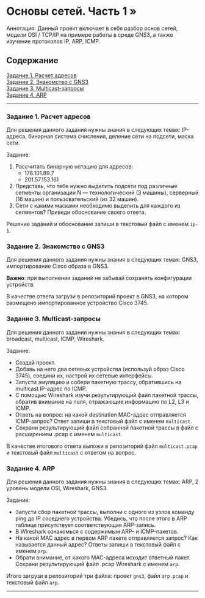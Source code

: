 # Основы сетей. Часть 1 »
Аннотация: Данный проект включает в себя разбор основ сетей, модели OSI / TCP/IP на примере работы в среде GNS3, а также изучение протоколов IP, ARP, ICMP.

## Содержание

   [Задание 1. Расчет адресов](#задание-1-расчет-адресов) \
   [Задание 2. Знакомство с GNS3](#задание-2-знакомство-с-gns3) \
   [Задание 3. Multicast-запросы](#задание-3-multicast-запросы) \
   [Задание 4. ARP](#задание-4-arp) 

___

### Задание 1. Расчет адресов
Для решения данного задания нужны знания в следующих темах: IP-адреса, бинарная система счисления, деление сети на подсети, маска сети.

Задание:

1. Рассчитать бинарную нотацию для адресов:
    * 178.101.89.7
    * 201.57.153.161
2. Представь, что тебе нужно выделить подсети под различные сегменты организации N — технологический (3 машины), серверный (16 машин) и пользовательский (из 32 машин).
3. Сети с какими масками необходимо выделить для каждого из сегментов? Приведи обоснование своего ответа.

Решение заданий и обоснование запиши в текстовый файл с именем `ip-1`.

### Задание 2. Знакомство с GNS3
Для решения данного задания нужны знания в следующих темах: GNS3, импортирование Cisco образа в GNS3. 

**Важно**: при выполнении заданий не забывай сохранять конфигурации устройств.

В качестве ответа загрузи в репозиторий проект в GNS3, на котором размещено импортированное устройство Cisco 3745.

### Задание 3. Multicast-запросы
Для решения данного задания нужны знания в следующих темах: broadcast, multicast, ICMP, Wireshark.

Задание: 
- Создай проект.
- Добавь на него два сетевых устройства (используй образ Cisco 3745), соедини их, настрой их сетевые интерфейсы. 
- Запусти эмуляцию и собери пакетную трассу, обратившись на multicast IP-адрес по ICMP.
- С помощью Wireshark изучи результирующий файл пакетной трассы, обратив внимание на поля, отражающие информацию по L2, L3 и ICMP.
- Ответь на вопрос: на какой destination MAC-адрес отправляется ICMP-запрос? Ответ запиши в текстовый файл с именем `multicast`.
- Сохрани результирующий файл собранной пакетной трассы в файл с расширением .pcap с именем `multicast`.

В качестве итогового ответа выложи в репозиторий файл `multicast.pcap` и текстовый файл `multicast` с ответом на вопрос.



### Задание 4. ARP
Для решения данного задания нужны знания в следующих темах: ARP, 2 уровень модели OSI, Wireshark, GNS3.

Задание:
- Запусти сбор пакетной трассы, выполни с одного из узлов команду ping до IP соседнего устройства. Убедись, что после этого в ARP таблице присутствует соответствующая ARP-запись.
- В Wireshark ознакомься с содержимым ARP- и ICMP-пакетов.
- На какой MAC адрес в первом ARP пакете отправляется запрос? Как называется данный адрес? Ответы запиши в текстовый файл с именем `arp`. 
- Обрати внимание, от какого MAC-адреса исходит ответный пакет. Сохрани результирующий файл .pcap Wireshark с именем `arp`.

Итого загрузи в репозиторий три файла: проект `gns3`, файл `arp.pcap` и текстовый файл `arp`.
 
---